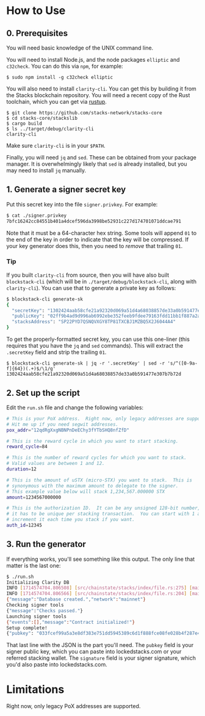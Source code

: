 # How to Use

## 0. Prerequisites

You will need basic knowledge of the UNIX command line.

You will need to install Node.js, and the node packages `elliptic` and `c32check`.
You can do this via `npm`, for example:

```
$ sudo npm install -g c32check elliptic
```

You will also need to install `clarity-cli`.  You can get this by building it
from the Stacks blockchain repository.  You will need a recent copy of the Rust
toolchain, which you can get via [rustup](https://rustup.rs/).

```
$ git clone https://github.com/stacks-network/stacks-core
$ cd stacks-core/stackslib
$ cargo build
$ ls ../target/debug/clarity-cli
clarity-cli
```

Make sure `clarity-cli` is in your `$PATH`.

Finally, you will need `jq` and `sed`.  These can be obtained from your package
manager.  It is overwhelmingly likely that `sed` is already installed, but you
may need to install `jq` manually.

## 1. Generate a signer secret key

Put this secret key into the file `signer.privkey`.  For example:

```bash
$ cat ./signer.privkey
7bfc16242cc84551b401a4dcef596da3998be52931c227d174701071ddcae791
```

Note that it must be a 64-character hex string.  Some tools will append `01` to
the end of the key in order to indicate that the key will be compressed.  If
your key generator does this, then you need to _remove_ that trailing `01`.

### Tip

If you built `clarity-cli` from source, then you will have also built
`blockstack-cli` (which will be in `./target/debug/blockstack-cli`, along with
`clarity-cli`).  You can use that to generate a private key as follows:

```bash
$ blockstack-cli generate-sk
{ 
  "secretKey": "1302424aab58cfe21a92320d069a51d4a68038857de33a0b591477e307b7b72d01",
  "publicKey": "02ff9b4ad9d996ab6992ebe352feeb9fdee79163fdd11bb1f887a2ad3faa9185eb",
  "stacksAddress": "SP22PYD7QSNQVXGY8TP81TXCBJ1MZBQ5X2J6044A4"
}
```

To get the properly-formatted secret key, you can use this one-liner (this
requires that you have the `jq` and `sed` commands).  This will extract the
`.secretKey` field and strip the trailing `01`.

```
$ blockstack-cli generate-sk | jq -r '.secretKey' | sed -r 's/^([0-9a-f]{64})(.+)$/\1/g'
1302424aab58cfe21a92320d069a51d4a68038857de33a0b591477e307b7b72d
```

## 2. Set up the script

Edit the `run.sh` file and change the following variables:

```bash
# This is your PoX address.  Right now, only legacy addresses are supported.
# Hit me up if you need segwit addresses.
pox_addr="12qdRgXxgNBNPnDeEChy3fYTbSHQ8nfZfD"

# This is the reward cycle in which you want to start stacking.
reward_cycle=84

# This is the number of reward cycles for which you want to stack.
# Valid values are between 1 and 12.
duration=12

# This is the amount of uSTX (micro-STX) you want to stack.  This is
# synonymous with the maximum amount to delegate to the signer.
# This example value below will stack 1,234,567.000000 STX
amount=1234567000000

# This is the authorization ID.  It can be any unsigned 128-bit number, but 
# it has to be unique per stacking transaction.  You can start with 1 and just
# increment it each time you stack if you want.
auth_id=12345
```

## 3. Run the generator

If everything works, you'll see something like this output.  The only line that
matter is the last one:

```bash
$ ./run.sh
Initializing Clarity DB
INFO [1714574704.806508] [src/chainstate/stacks/index/file.rs:275] [main] Migrate 0 blocks to external blob storage at ./db/marf.sqlite.blobs
INFO [1714574704.806566] [src/chainstate/stacks/index/file.rs:204] [main] Preemptively vacuuming the database file to free up space after copying trie blobs to a separate file
{"message":"Database created.","network":"mainnet"}
Checking signer tools
{"message":"Checks passed."}
Launching signer tools
{"events":[],"message":"Contract initialized!"}
Setup complete!
{"pubkey": "033fcef99a5a3e8df383e751dd5945389c6d1f888fce08fe028b4f287e47590df7", "signature": "bb8eaec05457ccc3d73b5b0e2b6e25883256b2f764090a7afac084596e9832c932e744e4138ba6f75b8c12d75d3808fce11e43f5adc974d391ee53e202d958a101"}
```

That last line with the JSON is the part you'll need.  The `pubkey` field is
your signer public key, which you can paste into lockedstacks.com or your
referred stacking wallet.  The `signature` field is your signer signature, which
you'd also paste into lockedstacks.com.

# Limitations

Right now, only legacy PoX addresses are supported.

